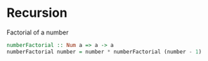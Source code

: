 # Recursion

Factorial of a number

```Haskell
numberFactorial :: Num a => a -> a
numberFactorial number = number * numberFactorial (number - 1)
```